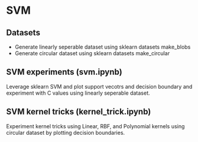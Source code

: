 # SVM

## Datasets
- Generate linearly seperable dataset using sklearn datasets make_blobs
- Generate circular dataset using sklearn datasets make_circular


## SVM experiments (svm.ipynb)
Leverage sklearn SVM and plot support vecotrs and decision boundary and experiment with C values using linearly seperable dataset.

## SVM kernel tricks (kernel_trick.ipynb)
Experiment kernel tricks using Linear, RBF, and Polynomial kernels using circular dataset by plotting decision boundaries.
